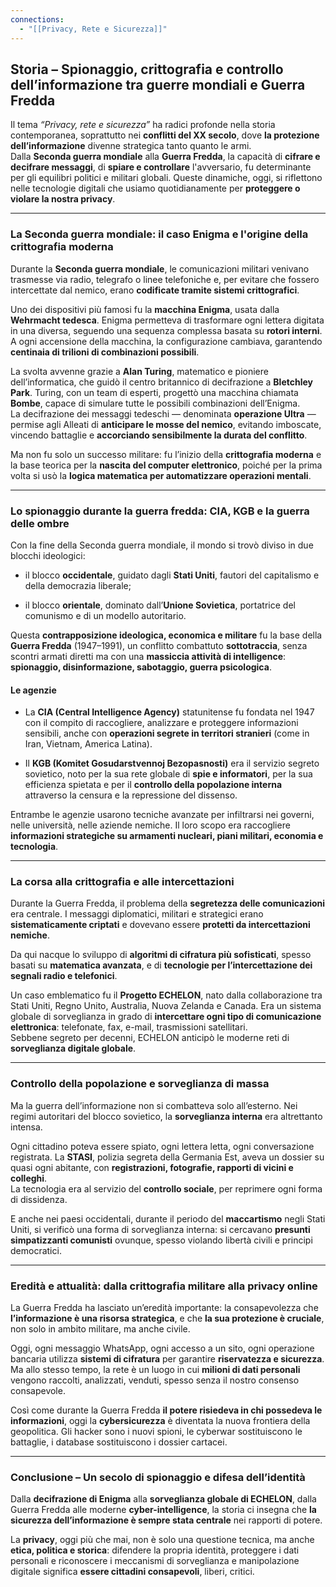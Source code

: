 ```yaml
---
connections:
  - "[[Privacy, Rete e Sicurezza]]"
---
```


## Storia – **Spionaggio, crittografia e controllo dell’informazione tra guerre mondiali e Guerra Fredda**

Il tema _“Privacy, rete e sicurezza”_ ha radici profonde nella storia contemporanea, soprattutto nei **conflitti del XX secolo**, dove **la protezione dell’informazione** divenne strategica tanto quanto le armi.  
Dalla **Seconda guerra mondiale** alla **Guerra Fredda**, la capacità di **cifrare e decifrare messaggi**, di **spiare e controllare** l'avversario, fu determinante per gli equilibri politici e militari globali. Queste dinamiche, oggi, si riflettono nelle tecnologie digitali che usiamo quotidianamente per **proteggere o violare la nostra privacy**.

---

### La Seconda guerra mondiale: il caso Enigma e l'origine della crittografia moderna

Durante la **Seconda guerra mondiale**, le comunicazioni militari venivano trasmesse via radio, telegrafo o linee telefoniche e, per evitare che fossero intercettate dal nemico, erano **codificate tramite sistemi crittografici**.

Uno dei dispositivi più famosi fu la **macchina Enigma**, usata dalla **Wehrmacht tedesca**. Enigma permetteva di trasformare ogni lettera digitata in una diversa, seguendo una sequenza complessa basata su **rotori interni**. A ogni accensione della macchina, la configurazione cambiava, garantendo **centinaia di trilioni di combinazioni possibili**.

La svolta avvenne grazie a **Alan Turing**, matematico e pioniere dell’informatica, che guidò il centro britannico di decifrazione a **Bletchley Park**. Turing, con un team di esperti, progettò una macchina chiamata **Bombe**, capace di simulare tutte le possibili combinazioni dell’Enigma.  
La decifrazione dei messaggi tedeschi — denominata **operazione Ultra** — permise agli Alleati di **anticipare le mosse del nemico**, evitando imboscate, vincendo battaglie e **accorciando sensibilmente la durata del conflitto**.

Ma non fu solo un successo militare: fu l’inizio della **crittografia moderna** e la base teorica per la **nascita del computer elettronico**, poiché per la prima volta si usò la **logica matematica per automatizzare operazioni mentali**.

---

### Lo spionaggio durante la guerra fredda: CIA, KGB e la guerra delle ombre

Con la fine della Seconda guerra mondiale, il mondo si trovò diviso in due blocchi ideologici:

- il blocco **occidentale**, guidato dagli **Stati Uniti**, fautori del capitalismo e della democrazia liberale;
    
- il blocco **orientale**, dominato dall’**Unione Sovietica**, portatrice del comunismo e di un modello autoritario.
    

Questa **contrapposizione ideologica, economica e militare** fu la base della **Guerra Fredda** (1947–1991), un conflitto combattuto **sottotraccia**, senza scontri armati diretti ma con una **massiccia attività di intelligence**: **spionaggio, disinformazione, sabotaggio, guerra psicologica**.

#### Le agenzie

- La **CIA (Central Intelligence Agency)** statunitense fu fondata nel 1947 con il compito di raccogliere, analizzare e proteggere informazioni sensibili, anche con **operazioni segrete in territori stranieri** (come in Iran, Vietnam, America Latina).
    
- Il **KGB (Komitet Gosudarstvennoj Bezopasnosti)** era il servizio segreto sovietico, noto per la sua rete globale di **spie e informatori**, per la sua efficienza spietata e per il **controllo della popolazione interna** attraverso la censura e la repressione del dissenso.
    

Entrambe le agenzie usarono tecniche avanzate per infiltrarsi nei governi, nelle università, nelle aziende nemiche. Il loro scopo era raccogliere **informazioni strategiche su armamenti nucleari, piani militari, economia e tecnologia**.

---

### La corsa alla crittografia e alle intercettazioni

Durante la Guerra Fredda, il problema della **segretezza delle comunicazioni** era centrale. I messaggi diplomatici, militari e strategici erano **sistematicamente criptati** e dovevano essere **protetti da intercettazioni nemiche**.

Da qui nacque lo sviluppo di **algoritmi di cifratura più sofisticati**, spesso basati su **matematica avanzata**, e di **tecnologie per l’intercettazione dei segnali radio e telefonici**.

Un caso emblematico fu il **Progetto ECHELON**, nato dalla collaborazione tra Stati Uniti, Regno Unito, Australia, Nuova Zelanda e Canada. Era un sistema globale di sorveglianza in grado di **intercettare ogni tipo di comunicazione elettronica**: telefonate, fax, e-mail, trasmissioni satellitari.  
Sebbene segreto per decenni, ECHELON anticipò le moderne reti di **sorveglianza digitale globale**.

---

### Controllo della popolazione e sorveglianza di massa

Ma la guerra dell’informazione non si combatteva solo all’esterno. Nei regimi autoritari del blocco sovietico, la **sorveglianza interna** era altrettanto intensa.

Ogni cittadino poteva essere spiato, ogni lettera letta, ogni conversazione registrata. La **STASI**, polizia segreta della Germania Est, aveva un dossier su quasi ogni abitante, con **registrazioni, fotografie, rapporti di vicini e colleghi**.  
La tecnologia era al servizio del **controllo sociale**, per reprimere ogni forma di dissidenza.

E anche nei paesi occidentali, durante il periodo del **maccartismo** negli Stati Uniti, si verificò una forma di sorveglianza interna: si cercavano **presunti simpatizzanti comunisti** ovunque, spesso violando libertà civili e principi democratici.

---

### Eredità e attualità: dalla crittografia militare alla privacy online

La Guerra Fredda ha lasciato un’eredità importante: la consapevolezza che **l’informazione è una risorsa strategica**, e che **la sua protezione è cruciale**, non solo in ambito militare, ma anche civile.

Oggi, ogni messaggio WhatsApp, ogni accesso a un sito, ogni operazione bancaria utilizza **sistemi di cifratura** per garantire **riservatezza e sicurezza**. Ma allo stesso tempo, la rete è un luogo in cui **milioni di dati personali** vengono raccolti, analizzati, venduti, spesso senza il nostro consenso consapevole.

Così come durante la Guerra Fredda **il potere risiedeva in chi possedeva le informazioni**, oggi la **cybersicurezza** è diventata la nuova frontiera della geopolitica. Gli hacker sono i nuovi spioni, le cyberwar sostituiscono le battaglie, i database sostituiscono i dossier cartacei.

---

### Conclusione – Un secolo di spionaggio e difesa dell’identità

Dalla **decifrazione di Enigma** alla **sorveglianza globale di ECHELON**, dalla Guerra Fredda alle moderne **cyber-intelligence**, la storia ci insegna che **la sicurezza dell’informazione è sempre stata centrale** nei rapporti di potere.

La **privacy**, oggi più che mai, non è solo una questione tecnica, ma anche **etica, politica e storica**: difendere la propria identità, proteggere i dati personali e riconoscere i meccanismi di sorveglianza e manipolazione digitale significa **essere cittadini consapevoli**, liberi, critici.
